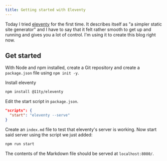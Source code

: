 ```yaml
---
title: Getting started with Eleventy
---
```


Today I tried [eleventy](https://www.11ty.dev/) for the first time. It describes itself as "a simpler static site generator" and I have to say that it felt rather smooth to get up and running and gives you a lot of control. I'm using it to create this blog right now.

## Get started

With Node and npm installed, create a Git repository and create a `package.json` file using `npm init -y`.

Install eleventy

```bash
npm install @11ty/eleventy
```

Edit the start script in `package.json`.

```json
"scripts": {
  "start": "eleventy --serve"
}
```

Create an `index.md` file to test that eleventy's server is working. Now start said server using the script we just added:

```bash
npm run start
```

The contents of the Markdown file should be served at `localhost:8080/`.
